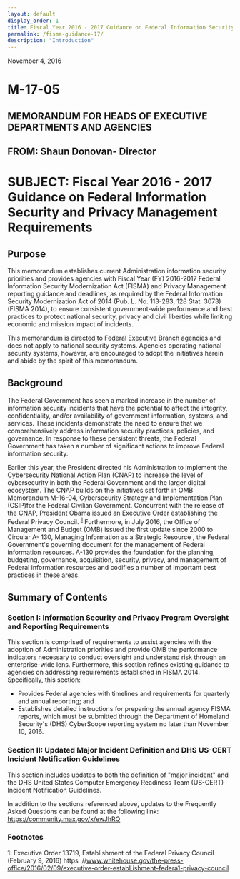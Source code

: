 ```yaml
---
layout: default
display_order: 1
title: Fiscal Year 2016 - 2017 Guidance on Federal Information Security and Privacy Management Requirements
permalink: /fisma-guidance-17/
description: "Introduction"
---
```


November 4, 2016

# M-17-05  

## MEMORANDUM FOR HEADS OF EXECUTIVE DEPARTMENTS AND AGENCIES

## FROM: Shaun Donovan- Director 

# SUBJECT:	Fiscal Year 2016 - 2017 Guidance on Federal Information Security and Privacy Management Requirements

## Purpose

This memorandum  establishes current Administration information security priorities and provides agencies with Fiscal Year (FY) 2016-2017 Federal Information Security Modernization Act (FISMA) and Privacy Management reporting guidance and deadlines, as required by the Federal Information Security Modernization Act of 2014 (Pub. L. No. 113-283, 128 Stat. 3073) (FISMA 2014), to ensure consistent government-wide performance and best practices to protect national security, privacy and civil liberties while limiting economic and mission impact of incidents.

This memorandum is directed to Federal Executive Branch agencies and does not apply to national security systems.  Agencies operating national security systems, however, are encouraged to adopt the initiatives herein and abide by the spirit of this memorandum.

## Background

The Federal Government has seen a marked increase in the number of information security incidents that have the potential to affect the integrity, confidentiality, and/or availability of government information, systems, and services.  These incidents demonstrate the need to ensure that we comprehensively address information security practices, policies, and governance.  In response to these persistent threats, the Federal Government has taken a number of significant actions to improve Federal information security.

Earlier this year, the President directed his Administration to implement the Cybersecurity National Action Plan (CNAP) to increase the level of cybersecurity in both the Federal Government and the larger digital ecosystem.  The CNAP builds on the initiatives set forth in OMB Memorandum M-16-04, Cybersecurity Strategy and Implementation Plan (CSIP)for  the Federal Civilian Government.  Concurrent with the release of the CNAP, President Obama
issued an Executive Order establishing the Federal Privacy Council. <sup>[1](#myfootnote1)</sup>  Furthermore, in July 2016, the Office of Management and Budget (OMB) issued the first update since 2000 to Circular A- 130, Managing Information as a Strategic Resource , the Federal Government's governing document for the management of Federal information resources. A-130 provides the foundation for the planning, budgeting, governance, acquisition, security, privacy, and management of Federal information resources and codifies a number of important best practices in these areas.

## Summary of Contents

### Section I:  Information Security and Privacy Program Oversight and Reporting Requirements
This section is comprised of requirements to assist agencies with the adoption of Administration priorities and provide OMB the performance indicators necessary to conduct oversight and understand risk through an enterprise-wide lens.  Furthermore, this section refines existing guidance to agencies on addressing requirements established in FISMA 2014.  Specifically, this section:

* Provides Federal agencies with timelines and requirements for quarterly and annual reporting; and
* Establishes detailed instructions for preparing the annual agency FISMA reports, which must be submitted through the Department of Homeland Security's (DHS) CyberScope reporting system no later than November 10, 2016.

### Section II: Updated Major Incident Definition and DHS US-CERT Incident Notification Guidelines
This section includes updates to both the definition of "major incident" and the DHS United States Computer Emergency Readiness Team (US-CERT) Incident Notification Guidelines.

In addition to the sections referenced above, updates to the Frequently Asked Questions can be found at the following link: https://community.max.gov/x/ewJhRQ

### Footnotes
<a name="myfootnote1">1</a>: Executive Order 13719, Establishment of the Federal Privacy Council (February 9, 2016)
https ://www.whitehouse.gov/the-press-office/2016/02/09/executive-order-estabLishment-federa1-privacy-council

